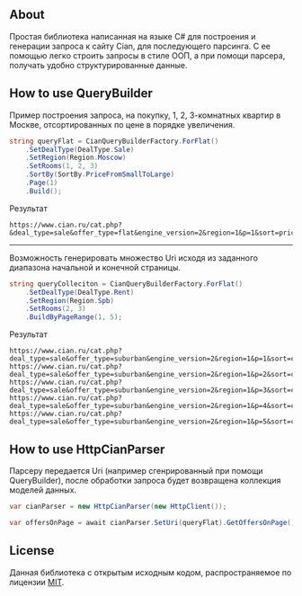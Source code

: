 ## About

Простая библиотека написанная на языке C# для построения и генерации запроса к сайту Cian, для последующего парсинга.
С ее помощью легко строить запросы в стиле ООП, а при помощи парсера, получать удобно структурированные данные.

## How to use QueryBuilder

Пример построения запроса, на покупку, 1, 2, 3-комнатных квартир в Москве, отсортированных по цене в порядке увеличения.
```c#
string queryFlat = CianQueryBuilderFactory.ForFlat()
    .SetDealType(DealType.Sale)
    .SetRegion(Region.Moscow)
    .SetRooms(1, 2, 3)
    .SortBy(SortBy.PriceFromSmallToLarge)
    .Page(1)
    .Build();
```
Результат
```
https://www.cian.ru/cat.php?&deal_type=sale&offer_type=flat&engine_version=2&region=1&p=1&sort=price_object_order&room1=1&room2=1&room3=1
```

------------

Возможность генерировать множество Uri исходя из заданного диапазона начальной и конечной страницы.
```c#
string queryColleciton = CianQueryBuilderFactory.ForFlat()
    .SetDealType(DealType.Rent)
    .SetRegion(Region.Spb)
    .SetRooms(2, 3)
    .BuildByPageRange(1, 5);
```
Результат
```
https://www.cian.ru/cat.php?deal_type=sale&offer_type=suburban&engine_version=2&region=1&p=1&sort=creation_date_desc&object_type%5B0%5D=1&object_type%5B1%5D=4&object_type%5B2%5D=3
https://www.cian.ru/cat.php?deal_type=sale&offer_type=suburban&engine_version=2&region=1&p=2&sort=creation_date_desc&object_type%5B0%5D=1&object_type%5B1%5D=4&object_type%5B2%5D=3
https://www.cian.ru/cat.php?deal_type=sale&offer_type=suburban&engine_version=2&region=1&p=3&sort=creation_date_desc&object_type%5B0%5D=1&object_type%5B1%5D=4&object_type%5B2%5D=3
https://www.cian.ru/cat.php?deal_type=sale&offer_type=suburban&engine_version=2&region=1&p=4&sort=creation_date_desc&object_type%5B0%5D=1&object_type%5B1%5D=4&object_type%5B2%5D=3
https://www.cian.ru/cat.php?deal_type=sale&offer_type=suburban&engine_version=2&region=1&p=5&sort=creation_date_desc&object_type%5B0%5D=1&object_type%5B1%5D=4&object_type%5B2%5D=3
```

## How to use HttpCianParser

Парсеру передается Uri (например сгенрированный при помощи QueryBuilder), после обработки запроса будет возвращена коллекция моделей данных. 
```c#
var cianParser = new HttpCianParser(new HttpClient());

var offersOnPage = await cianParser.SetUri(queryFlat).GetOffersOnPage();
```

## License

Данная библиотека с открытым исходным кодом, распространяемое по лицензии [MIT](https://opensource.org/licenses/MIT).
